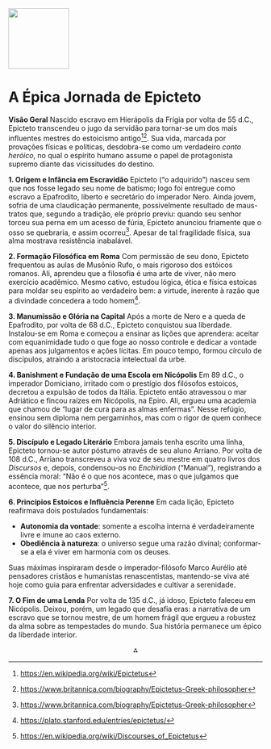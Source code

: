 <img src="https://r2cdn.perplexity.ai/pplx-full-logo-primary-dark%402x.png" class="logo" width="120"/>

# A Épica Jornada de Epicteto

**Visão Geral**
Nascido escravo em Hierápolis da Frígia por volta de 55 d.C., Epicteto transcendeu o jugo da servidão para tornar-se um dos mais influentes mestres do estoicismo antigo[^1][^2]. Sua vida, marcada por provações físicas e políticas, desdobra-se como um verdadeiro *conto heróico*, no qual o espírito humano assume o papel de protagonista supremo diante das vicissitudes do destino.

**1. Origem e Infância em Escravidão**
Epicteto (“o adquirido”) nasceu sem que nos fosse legado seu nome de batismo; logo foi entregue como escravo a Epafrodito, liberto e secretário do imperador Nero. Ainda jovem, sofria de uma claudicação permanente, possivelmente resultado de maus-tratos que, segundo a tradição, ele próprio previu: quando seu senhor torceu sua perna em um acesso de fúria, Epicteto anunciou friamente que o osso se quebraria, e assim ocorreu[^2]. Apesar de tal fragilidade física, sua alma mostrava resistência inabalável.

**2. Formação Filosófica em Roma**
Com permissão de seu dono, Epicteto frequentou as aulas de Musônio Rufo, o mais rigoroso dos estóicos romanos. Ali, aprendeu que a filosofia é uma arte de viver, não mero exercício acadêmico. Mesmo cativo, estudou lógica, ética e física estoicas para moldar seu espírito ao verdadeiro bem: a virtude, inerente à razão que a divindade concedera a todo homem[^3].

**3. Manumissão e Glória na Capital**
Após a morte de Nero e a queda de Epafrodito, por volta de 68 d.C., Epicteto conquistou sua liberdade. Instalou-se em Roma e começou a ensinar as lições que aprendera: aceitar com equanimidade tudo o que foge ao nosso controle e dedicar a vontade apenas aos julgamentos e ações lícitas. Em pouco tempo, formou círculo de discípulos, atraindo a aristocracia intelectual da urbe.

**4. Banishment e Fundação de uma Escola em Nicópolis**
Em 89 d.C., o imperador Domiciano, irritado com o prestígio dos filósofos estoicos, decretou a expulsão de todos da Itália. Epicteto então atravessou o mar Adriático e fincou raízes em Nicópolis, na Epiro. Ali, ergueu uma academia que chamou de “lugar de cura para as almas enfermas”. Nesse refúgio, ensinou sem diploma nem pergaminhos, mas com o rigor de quem conhece o valor do silêncio interior.

**5. Discípulo e Legado Literário**
Embora jamais tenha escrito uma linha, Epicteto tornou-se autor póstumo através de seu aluno Arriano. Por volta de 108 d.C., Arriano transcreveu a viva voz de seu mestre em quatro livros dos *Discursos* e, depois, condensou-os no *Enchiridion* (“Manual”), registrando a essência moral: “Não é o que nos acontece, mas o que julgamos que acontece, que nos perturba”[^4].

**6. Princípios Estoicos e Influência Perenne**
Em cada lição, Epicteto reafirmava dois postulados fundamentais:

- **Autonomia da vontade**: somente a escolha interna é verdadeiramente livre e imune ao caos externo.
- **Obediência à natureza**: o universo segue uma razão divinal; conformar-se a ela é viver em harmonia com os deuses.

Suas máximas inspiraram desde o imperador-filósofo Marco Aurélio até pensadores cristãos e humanistas renascentistas, mantendo-se viva até hoje como guia para enfrentar adversidades e cultivar a serenidade.

**7. O Fim de uma Lenda**
Por volta de 135 d.C., já idoso, Epicteto faleceu em Nicópolis. Deixou, porém, um legado que desafia eras: a narrativa de um escravo que se tornou mestre, de um homem frágil que ergueu a robustez da alma sobre as tempestades do mundo. Sua história permanece um épico da liberdade interior.

<div style="text-align: center">⁂</div>

[^1]: https://en.wikipedia.org/wiki/Epictetus

[^2]: https://www.britannica.com/biography/Epictetus-Greek-philosopher

[^3]: https://plato.stanford.edu/entries/epictetus/

[^4]: https://en.wikipedia.org/wiki/Discourses_of_Epictetus

[^5]: https://www.worldhistory.org/timeline/Epictetus/

[^6]: https://en.wikisource.org/wiki/Epictetus,_the_Discourses_as_reported_by_Arrian,_the_Manual,_and_Fragments/Book_3

[^7]: https://openlibrary.org/authors/OL22801A/Epictetus

[^8]: https://www.encyclopedia.com/humanities/encyclopedias-almanacs-transcripts-and-maps/epictetus-55-ce-c-135

[^9]: https://vreeman.com/discourses/

[^10]: https://dailystoic.com/epictetus/

[^11]: https://howtobeastoic.wordpress.com/2018/01/30/a-simple-stoic-timeline/

[^12]: https://en.wikisource.org/wiki/Epictetus,_the_Discourses_as_reported_by_Arrian,_the_Manual,_and_Fragments/Introduction

[^13]: https://www.enotes.com/topics/epictetus

[^14]: https://en.wikisource.org/wiki/Epictetus,_the_Discourses_as_reported_by_Arrian,_the_Manual,_and_Fragments/Fragments

[^15]: https://www.crystalinks.com/epictetus.html

[^16]: https://www.scribd.com/document/671790122/Epictetus-The-Discourses-as-Reported-by-Arrian-The-Manual-And-Fragments-Book-1

[^17]: https://www.getstoic.com/blog/epictetus-stoic-philosopher

[^18]: https://books.google.com/books/about/The_Discourses_as_Reported_by_Arrian_The.html?id=kreCAQAACAAJ

[^19]: https://simple.wikipedia.org/wiki/Epictetus

[^20]: https://en.wikisource.org/wiki/Epictetus,_the_Discourses_as_reported_by_Arrian,_the_Manual,_and_Fragments


